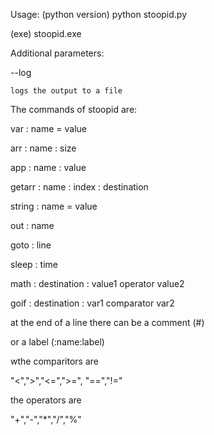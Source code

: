 Usage: 
(python version) python stoopid.py <inputfile>

(exe) stoopid.exe <inputfile>

Additional parameters:

--log <logfile> 

    logs the output to a file



The commands of stoopid are:

var : name = value 

arr : name : size

app : name : value

getarr : name : index : destination

string : name = value

out : name

goto : line

sleep : time

math : destination : value1 operator value2

goif : destination : var1  comparator  var2 


at the end of a line there can be a comment (#)

or a label (:name:label)

wthe comparitors are

"<",">","<=",">=", "==","!="

the operators are

"+","-","*","/","%"
